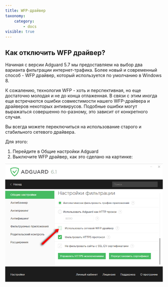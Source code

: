 ```yaml
---
title: WFP-драйвер
taxonomy:
    category:
        - docs
visible: true
---
```


## Как отключить WFP драйвер?

Начиная с версии Adguard 5.7 мы предоставляем на выбор два варианта фильтрации интернет-трафика. Более новый и современный способ - WFP драйвер, который используется по умолчанию в Windows 8.

К сожалению, технология WFP - хоть и перспективная, но еще достаточно молодая и не до конца отлаженная. В связи с этим иногда еще встречаются ошибки совместимости нашего WFP-драйвера и драйверов некоторых антивирусов. Подобные ошибки могут выражаться совершенно по-разному, это зависит от конкретного случая.

Вы всегда можете переключиться на использование старого и стабильного сетевого драйвера. 

Для этого: 
1. Перейдите в Общие настройки Adguard 
2. Выключите WFP драйвер, как это сделано на картинке:

![](wpf_3.png)